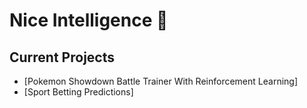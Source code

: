 # Nice Intelligence 👋

## Current Projects
- [Pokemon Showdown Battle Trainer With Reinforcement Learning]
- [Sport Betting Predictions]
